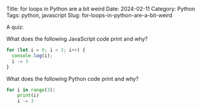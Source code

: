 Title: for loops in Python are a bit weird
Date: 2024-02-11
Category: Python
Tags: python, javascript
Slug: for-loops-in-python-are-a-bit-weird

A quiz:

What does the following JavaScript code print and why?

```javascript
for (let i = 0; i < 3; i++) {
  console.log(i);
  i -= 3
}
```

What does the following Python code print and why?

```python
for i in range(3):
    print(i)
    i -= 3

```
